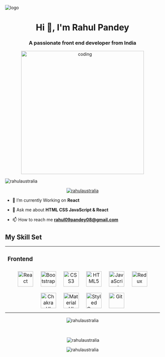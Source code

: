 ![logo](https://camo.githubusercontent.com/ba9f3bd30647e352a3f5e1e45eb45c6ec7bad6155cd16aaedf4a426738da0ca5/68747470733a2f2f696e646f616e616c79746963612e636f6d2f7374617469632f696d616765732f62616e6e6572722e676966)
<h1 align="center">Hi 👋, I'm Rahul Pandey</h1>
<h3 align="center">A passionate front end developer from India</h3>

 <div margin="auto" align="center"> <img alt="coding" width="400" src="https://user-images.githubusercontent.com/55389276/140866485-8fb1c876-9a8f-4d6a-98dc-08c4981eaf70.gif">  </div>

<p align="left"> <img src="https://komarev.com/ghpvc/?username=rahulaustralia&label=Profile%20views&color=0e75b6&style=flat" alt="rahulaustralia" /> </p>

<p align="center"> <a href="https://github.com/ryo-ma/github-profile-trophy"><img src="https://github-profile-trophy.vercel.app/?username=rahulaustralia" alt="rahulaustralia" /></a> </p>

- 🌱 I’m currently Working on **React**

- 💬 Ask me about **HTML CSS JavaScript & React**

- 📫 How to reach me **rahul09pandey08@gmail.com**


<!-- <p align="left">
<a href="https://www.linkedin.com/in/rahul-pandey-7731491a4/" target="blank"><img align="center" src="https://user-images.githubusercontent.com/106013673/215558466-1544d590-12aa-4618-8df2-df4af0d5da65.png" alt="https://www.linkedin.com/in/rahul-pandey-7731491a4/" height="30" width="40" /></a>
  <a href="https://www.linkedin.com/in/rahul-pandey-7731491a4/"> Rahul-Pandey-Linkdin </a>
  <br/>
  <br/>
  <a href="https://rahulaustralia.github.io" target="blank"><img align="center" src="https://encrypted-tbn0.gstatic.com/images?q=tbn:ANd9GcTpMv3MtbEfzGyDzWjYqFoKVcveG6AovL6gpg&usqp=CAU" alt="https://www.linkedin.com/in/rahul-pandey-7731491a4/" height="33" width="40" /></a>
  <a href="https://rahulaustralia.github.io"> Rahul-Pandey-Portfolio </a>
  
</p> -->

## My Skill Set  
<table><tr><td valign="top" width="100%">



### Frontend  
<div align="center">  
<a href="https://reactjs.org/" target="_blank"><img style="margin: 10px" src="https://profilinator.rishav.dev/skills-assets/react-original-wordmark.svg" alt="React" height="50" /></a>  
<a href="https://getbootstrap.com/docs/3.4/javascript/" target="_blank"><img style="margin: 10px" src="https://profilinator.rishav.dev/skills-assets/bootstrap-plain.svg" alt="Bootstrap" height="50" /></a>  
<a href="https://www.w3schools.com/css/" target="_blank"><img style="margin: 10px" src="https://profilinator.rishav.dev/skills-assets/css3-original-wordmark.svg" alt="CSS3" height="50" /></a>  
<a href="https://en.wikipedia.org/wiki/HTML5" target="_blank"><img style="margin: 10px" src="https://profilinator.rishav.dev/skills-assets/html5-original-wordmark.svg" alt="HTML5" height="50" /></a>  
<a href="https://www.javascript.com/" target="_blank"><img style="margin: 10px" src="https://profilinator.rishav.dev/skills-assets/javascript-original.svg" alt="JavaScript" height="50" /></a>  
<!-- <a href="https://www.typescriptlang.org/" target="_blank"><img style="margin: 10px" src="https://profilinator.rishav.dev/skills-assets/typescript-original.svg" alt="TypeScript" height="50" /></a>   -->
<a href="https://redux.js.org/" target="_blank"><img style="margin: 10px" src="https://profilinator.rishav.dev/skills-assets/redux-original.svg" alt="Redux" height="50" /></a>  
<a href="https://chakra-ui.com/" target="_blank"><img style="margin: 10px" src="https://profilinator.rishav.dev/skills-assets/chakraui.png" alt="Chakra UI" height="50" /></a>  
<a href="https://mui.com/" target="_blank"><img style="margin: 10px" src="https://profilinator.rishav.dev/skills-assets/mui.png" alt="Material UI" height="50" /></a>  
<a href="https://styled-components.com/" target="_blank"><img style="margin: 10px" src="https://profilinator.rishav.dev/skills-assets/styled-components.png" alt="Styled Components" height="50" /></a>  
  <a href="https://github.com/" target="_blank"><img style="margin: 10px" src="https://profilinator.rishav.dev/skills-assets/git-scm-icon.svg" alt="Git" height="50" /></a> 
</div>

<!-- </td><td valign="top" width="100%"> -->

  

<!-- ### Backend  
<div align="center">  
<a href="https://www.javascript.com/" target="_blank"><img style="margin: 10px" src="https://profilinator.rishav.dev/skills-assets/javascript-original.svg" alt="JavaScript" height="50" /></a>  
<a href="https://www.typescriptlang.org/" target="_blank"><img style="margin: 10px" src="https://profilinator.rishav.dev/skills-assets/typescript-original.svg" alt="TypeScript" height="50" /></a>  
<a href="https://nodejs.org/" target="_blank"><img style="margin: 10px" src="https://profilinator.rishav.dev/skills-assets/nodejs-original-wordmark.svg" alt="Node.js" height="50" /></a>  
 
<a href="https://redux.js.org/" target="_blank"><img style="margin: 10px" src="https://profilinator.rishav.dev/skills-assets/redux-original.svg" alt="Redux" height="50" /></a>  
<a href="https://www.gnu.org/software/bash/" target="_blank"><img style="margin: 10px" src="https://profilinator.rishav.dev/skills-assets/gnu_bash-icon.svg" alt="Bash" height="50" /></a>  
</div> -->

<!-- </td><td valign="top" width="33%"> -->



</td></tr></table>

 <div margin="auto" align="center">  <p><img align="center" src="https://github-readme-stats.vercel.app/api/top-langs?username=rahulaustralia&show_icons=true&locale=en&layout=compact" alt="rahulaustralia" /></p> </div>
<br>
<div margin="auto" align="center">  <p>&nbsp;<img align="center" src="https://github-readme-stats.vercel.app/api?username=rahulaustralia&show_icons=true&locale=en" alt="rahulaustralia" /></p> </div>

<div margin="auto" align="center">  <p align="center"><img align="center" src="https://github-readme-streak-stats.herokuapp.com/?user=rahulaustralia&" alt="rahulaustralia" /></p> </div>
